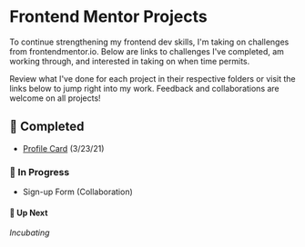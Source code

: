 # Frontend Mentor Projects
To continue strengthening my frontend dev skills, I'm taking on challenges from frontendmentor.io. Below are links to challenges I've completed, am working through, and interested in taking on when time permits.

Review what I've done for each project in their respective folders or visit the links below to jump right into my work. Feedback and collaborations are welcome on all projects!

## 🐔 Completed
- [Profile Card](https://shegeeks.github.io/Frontend-Mentor-Projects/Profile%20Card/) (3/23/21)

### 🐣 In Progress
- Sign-up Form (Collaboration)

#### 🥚 Up Next
*Incubating*

